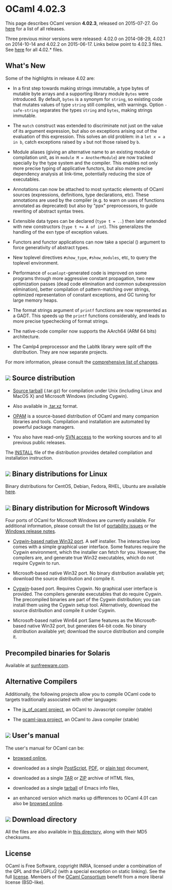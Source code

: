 <!-- ((! set title OCaml 4.02 !)) -->

# OCaml 4.02.3
This page describes OCaml version **4.02.3**,
released on 2015-07-27. Go [here](./) for a list of all releases.

Three previous minor versions were released: 4.02.0 on 2014-08-29, 
4.02.1 on 2014-10-14 and 4.02.2 on 2015-06-17. Links below point to 4.02.3 files. See
[here](http://caml.inria.fr/pub/distrib/ocaml-4.02/) for all 4.02.*
files.


## What's New

Some of the highlights in release 4.02 are:

- In a first step towards making strings immutable, a type bytes of
  mutable byte arrays and a supporting library module `Bytes` were
  introduced. By default, `bytes` is a synonym for `string`, so
  existing code that mutates values of type `string` still compiles,
  with warnings. Option `-safe-string` separates the types `string`
  and `bytes`, making strings immutable.

- The `match` construct was extended to discriminate not just on the
  value of its argument expression, but also on exceptions arising out
  of the evaluation of this expression. This solves an old problem: in
  a `let x = a in b`, catch exceptions raised by `a` but not those
  raised by `b`.

- Module aliases (giving an alternative name to an existing module or
  compilation unit, as in `module M = AnotherModule`) are now tracked
  specially by the type system and the compiler. This enables not only
  more precise typing of applicative functors, but also more precise
  dependency analysis at link-time, potentially reducing the size of
  executables.

- Annotations can now be attached to most syntactic elements of OCaml
  sources (expressions, definitions, type declarations, etc). These
  annotations are used by the compiler (e.g. to warn on uses of
  functions annotated as deprecated) but also by "ppx" preprocessors,
  to guide rewriting of abstract syntax trees.

- Extensible data types can be declared (`type t = ..`) then later
  extended with new constructors (`type t += A of int`). This
  generalizes the handling of the exn type of exception values.

- Functors and functor applications can now take a special () argument
  to force generativity of abstract types.

- New toplevel directives `#show_type`, `#show_modules`, etc, to query
  the toplevel environment.

- Performance of `ocamlopt`-generated code is improved on some
  programs through more aggressive constant propagation, two new
  optimization passes (dead code elimination and common subexpression
  elimination), better compilation of pattern-matching over strings,
  optimized representation of constant exceptions, and GC tuning for
  large memory heaps.

- The format strings argument of `printf` functions are now
  represented as a GADT. This speeds up the `printf` functions
  considerably, and leads to more precise typechecking of format
  strings.

- The native-code compiler now supports the AArch64 (ARM 64 bits)
  architecture.

- The Camlp4 preprocessor and the Labltk library were split off the
  distribution. They are now separate projects.

For more information, please consult the [comprehensive list of
changes](http://caml.inria.fr/pub/distrib/ocaml-4.02/notes/Changes).



## ![](../img/source.gif "") Source distribution

- [Source
  tarball](http://caml.inria.fr/pub/distrib/ocaml-4.02/ocaml-4.02.3.tar.gz)
  (.tar.gz) for compilation under Unix (including Linux and MacOS X)
  and Microsoft Windows (including Cygwin).

- Also available in
  [.tar.xz](http://caml.inria.fr/pub/distrib/ocaml-4.02/ocaml-4.02.3.tar.xz)
  format.

- [OPAM](https://opam.ocaml.org/) is a source-based distribution of
  OCaml and many companion libraries and tools. Compilation and
  installation are automated by powerful package managers.

- You also have read-only [SVN access](svn.html) to the working
  sources and to all previous public releases.

The [INSTALL](http://caml.inria.fr/pub/distrib/ocaml-4.02/notes/INSTALL)
file of the distribution provides detailed compilation and
installation instruction.


## ![](../img/linux.gif "") Binary distributions for Linux

Binary distributions for CentOS, Debian, Fedora, RHEL, Ubuntu are
available
[here](http://software.opensuse.org/download.html?project=home%3Aocaml&package=ocaml).


## ![](../img/windows.gif "") Binary distribution for Microsoft Windows

Four ports of OCaml for Microsoft Windows are currently available. For
additional information, please consult the list of [portability
issues](/learn/portability.html) or the
[Windows release
notes](http://caml.inria.fr/pub/distrib/ocaml-4.02/notes/README.win32).

- [Cygwin-based native Win32
  port](http://protz.github.com/ocaml-installer/). A self
  installer. The interactive loop comes with a simple graphical user
  interface. Some features require the Cygwin environment, which the
  installer can fetch for you. However, the compilers are, and
  generate true Win32 executables, which do not require Cygwin to run.

- Microsoft-based native Win32 port. No binary distribution available
  yet; download the source distribution and compile it.

- [Cygwin](http://cygwin.com/)-based port. Requires Cygwin. No
  graphical user interface is provided. The compilers generate
  executables that do require Cygwin. The precompiled binaries are
  part of the Cygwin distribution; you can install them using the
  Cygwin setup tool. Alternatively, download the source distribution
  and compile it under Cygwin.

- Microsoft-based native Win64 port Same features as the
  Microsoft-based native Win32 port, but generates 64-bit code. No
  binary distribution available yet; download the source distribution
  and compile it.


## Precompiled binaries for Solaris

Available at [sunfreeware.com](http://sunfreeware.com/).


## Alternative Compilers

Additionally, the following projects allow you to compile OCaml code to
targets traditionally associated with other languages:

* The [js_of_ocaml project](http://ocsigen.org/js_of_ocaml/), an OCaml
  to Javascript compiler (stable)

* The [ocaml-java project](http://www.ocamljava.org/), an OCaml to
  Java compiler (stable)


## ![](../img/doc.gif "") User's manual

The user's manual for OCaml can be:

- [browsed
  online](http://caml.inria.fr/pub/docs/manual-ocaml-4.02/index.html),

- downloaded as a single
  [PostScript](http://caml.inria.fr/pub/distrib/ocaml-4.02/ocaml-4.02-refman.ps.gz),
  [PDF](http://caml.inria.fr/pub/distrib/ocaml-4.02/ocaml-4.02-refman.pdf),
  or [plain
  text](http://caml.inria.fr/pub/distrib/ocaml-4.02/ocaml-4.02-refman.txt)
  document,

- downloaded as a single
  [TAR](http://caml.inria.fr/pub/distrib/ocaml-4.02/ocaml-4.02-refman-html.tar.gz)
  or
  [ZIP](http://caml.inria.fr/pub/distrib/ocaml-4.02/ocaml-4.02-refman-html.zip)
  archive of HTML files,

- downloaded as a single
  [tarball](http://caml.inria.fr/pub/distrib/ocaml-4.02/ocaml-4.02-refman.info.tar.gz)
  of Emacs info files,

- an enhanced version which marks up differences to OCaml 4.01 can also be
  [browsed online](http://www.askra.de/software/ocaml-doc/4.02/).

## ![](../img/source.gif "") Download directory

All the files are also available in [this
directory](http://caml.inria.fr/pub/distrib/ocaml-4.02), along with
their MD5 checksums.


## License

OCaml is Free Software, copyright INRIA, licensed under a combination
of the QPL and the LGPLv2 (with a special exception on static
linking). See the full [license](/docs/license.html). Members of the
[OCaml Consortium](/consortium/) benefit from a
more liberal license (BSD-like).
